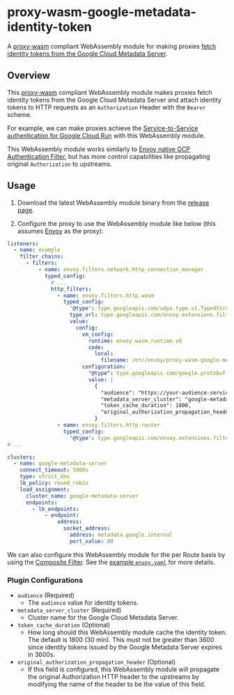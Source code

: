 # proxy-wasm-google-metadata-identity-token

A [proxy-wasm](https://github.com/proxy-wasm/spec) compliant WebAssembly module for making proxies [fetch identity tokens from the Google Cloud Metadata Server](https://cloud.google.com/run/docs/securing/service-identity#fetching_identity_and_access_tokens_using_the_metadata_server).

## Overview

This [proxy-wasm](https://github.com/proxy-wasm/spec) compliant WebAssembly module makes proxies fetch identity tokens from the Google Cloud Metadata Server and attach identity tokens to HTTP requests as an `Authorization` Header with the `Bearer` scheme.

For example, we can make proxies achieve the [Service-to-Service authentication for Google Cloud Run](https://cloud.google.com/run/docs/authenticating/service-to-service) with this WebAssembly module.

This WebAssembly module works similarly to [Envoy native GCP Authentication Filter](https://www.envoyproxy.io/docs/envoy/v1.24.1/configuration/http/http_filters/gcp_authn_filter), but has more control capabilities like propagating original `Authorization` to upstreams.

## Usage

1. Download the latest WebAssembly module binary from the [release page](https://github.com/kauche/proxy-wasm-google-metadata-identity-token/releases).

2. Configure the proxy to use the WebAssembly module like below (this assumes [Envoy](https://www.envoyproxy.io/) as the proxy):

```yaml
listeners:
  - name: example
    filter_chains:
      - filters:
          - name: envoy.filters.network.http_connection_manager
            typed_config:
              # ...
              http_filters:
                - name: envoy.filters.http.wasm
                  typed_config:
                    '@type': type.googleapis.com/udpa.type.v1.TypedStruct
                    type_url: type.googleapis.com/envoy.extensions.filters.http.wasm.v3.Wasm
                    value:
                      config:
                        vm_config:
                          runtime: envoy.wasm.runtime.v8
                          code:
                            local:
                              filename: /etc/envoy/proxy-wasm-google-metadata-identity-token.wasm
                        configuration:
                          "@type": type.googleapis.com/google.protobuf.StringValue
                          value: |
                            {
                              "audience": "https://your-audience-service.a.run.app",
                              "metadata_server_cluster": "google-metadata-server",
                              "token_cache_duration": 1800,
                              "original_authorization_propagation_header": "original-authorization"
                            }
                - name: envoy.filters.http.router
                  typed_config:
                    '@type': type.googleapis.com/envoy.extensions.filters.http.router.v3.Router
# ...

clusters:
  - name: google-metadata-server
    connect_timeout: 5000s
    type: strict_dns
    lb_policy: round_robin
    load_assignment:
      cluster_name: google-metadata-server
      endpoints:
        - lb_endpoints:
            - endpoint:
                address:
                  socket_address:
                    address: metadata.google.internal
                    port_value: 80
```

We can also configure this WebAssembly module for the per Route basis by using the [Composite Filter](https://www.envoyproxy.io/docs/envoy/v1.24.1/configuration/http/http_filters/composite_filter). See the [example `envoy.yaml`](https://github.com/kauche/proxy-wasm-google-metadata-identity-token/blob/main/test/envoy.yaml) for more details.

### Plugin Configurations

- `audience` (Required)
    - The `audience` value for identity tokens.
- `metadata_server_cluster` (Required)
    - Cluster name for the Google Cloud Metadata Server.
- `token_cache_duration` (Optional)
    - How long should this WebAssembly module cache the identity token. The default is 1800 (30 min). This must not be greater than 3600 since identity tokens issued by the Google Metadata Server expires in 3600s.
- `original_authorization_propagation_header` (Optional)
    - If this field is configured, this WebAssembly module will propagate the original Authorization HTTP header to the upstreams by modifying the name of the header to be the value of this field.
